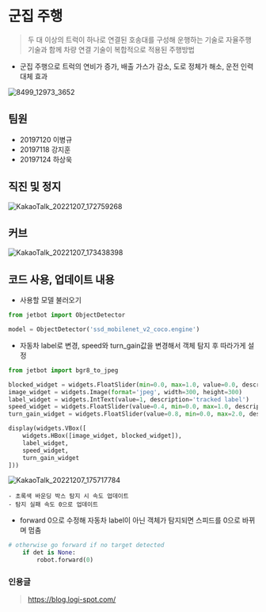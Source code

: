 # 군집 주행

> 두 대 이상의 트럭이 하나로 연결된 호송대를 구성해 운행하는 기술로 자율주행 기술과 함께 차량 연결 기술이 복합적으로 적용된 주행방법

- 군집 주행으로 트럭의 연비가 증가, 배출 가스가 감소, 도로 정체가 해소, 운전 인력 대체 효과

![8499_12973_3652](https://user-images.githubusercontent.com/81899557/206140450-86746584-f7c0-4044-9902-0d6c30f2c605.jpg)

## 팀원

- 20197120 이병규
- 20197118 강지훈
- 20197124 하상욱

## 직진 및 정지

![KakaoTalk_20221207_172759268](https://user-images.githubusercontent.com/81899557/206127508-f0c9ba91-8f95-4d52-8535-e49d1224c590.gif)

## 커브

![KakaoTalk_20221207_173438398](https://user-images.githubusercontent.com/81899557/206128837-08821e96-3982-45dc-8cb3-6ab592df5983.gif)

## 코드 사용, 업데이트 내용

- 사용할 모델 불러오기

```python
from jetbot import ObjectDetector

model = ObjectDetector('ssd_mobilenet_v2_coco.engine')
```

- 자동차 label로 변경, speed와 turn_gain값을 변경해서 객체 탐지 후 따라가게 설정

```python
from jetbot import bgr8_to_jpeg

blocked_widget = widgets.FloatSlider(min=0.0, max=1.0, value=0.0, description='blocked')
image_widget = widgets.Image(format='jpeg', width=300, height=300)
label_widget = widgets.IntText(value=1, description='tracked label')
speed_widget = widgets.FloatSlider(value=0.4, min=0.0, max=1.0, description='speed')
turn_gain_widget = widgets.FloatSlider(value=0.8, min=0.0, max=2.0, description='turn gain')

display(widgets.VBox([
    widgets.HBox([image_widget, blocked_widget]),
    label_widget,
    speed_widget,
    turn_gain_widget
]))

```

![KakaoTalk_20221207_175717784](https://user-images.githubusercontent.com/81899557/206133960-1353716f-4e31-457a-a563-69e842c2f4c1.gif)

    - 초록색 바운딩 박스 탐지 시 속도 업데이트
    - 탐지 실패 속도 0으로 업데이트

- forward 0으로 수정해 자동차 label이 아닌 객체가 탐지되면 스피드를 0으로 바뀌며 멈춤

```python
# otherwise go forward if no target detected
    if det is None:
        robot.forward(0)
```

### 인용글

> https://blog.logi-spot.com/
